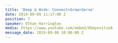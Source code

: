 ```yaml
---
title: 'Deep & Wide: Connect>Grow>Serve'
date: 2019-09-09 11:17:00 Z
position: 7
speaker: Ethan Harrington
media: https://www.youtube.com/embed/HSmynvitzoA
message_date: 2019-09-08 10:00:00 Z
---
```


